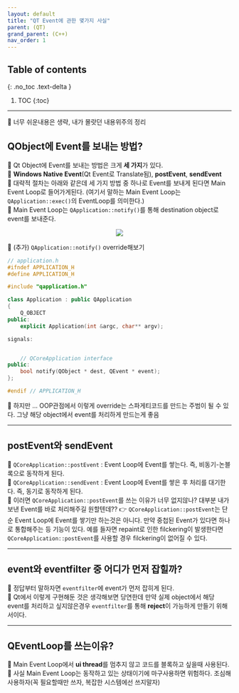 ```yaml
---
layout: default
title: "QT Event에 관한 몇가지 사실"
parent: (QT)
grand_parent: (C++)
nav_order: 1
---
```


## Table of contents
{: .no_toc .text-delta }

1. TOC
{:toc}

---

🥽 너무 쉬운내용은 생략, 내가 몰랏던 내용위주의 정리

## QObject에 Event를 보내는 방법?

🥽 Qt Object에 Event를 보내는 방법은 크게 **세 가지**가 있다.<br>
🥽 **Windows Native Event**(Qt Event로 Translate됨), **postEvent**, **sendEvent**<br>
🥽 대략적 절차는 아래와 같은데 세 가지 방법 중 하나로 Event를 보내게 된다면 Main Event Loop로 들어가게된다. (여기서 말하는 Main Event Loop는 `QApplication::exec()`의 EventLoop를 의미한다.)<br>
🥽 Main Event Loop는 `QApplication::notify()`를 통해 destination object로 event를 보내준다.

<p align="center">
  <img src="https://taehyungs-programming-blog.github.io/blog/assets/images/cpp/qt/event-1.png"/>
</p>

🥽 (추가) `QApplication::notify()` override해보기

```cpp
// application.h
#ifndef APPLICATION_H
#define APPLICATION_H

#include "qapplication.h"

class Application : public QApplication
{
    Q_OBJECT
public:
    explicit Application(int &argc, char** argv);

signals:


    // QCoreApplication interface
public:
    bool notify(QObject * dest, QEvent * event);
};

#endif // APPLICATION_H
```

🥽 하지만 ... OOP관점에서 이렇게 override는 스파게티코드를 만드는 주범이 될 수 있다. 그냥 해당 object에서 event를 처리하게 만드는게 좋음

---

## postEvent와 sendEvent

🎈 `QCoreApplication::postEvent` : Event Loop에 Event를 쌓는다. 즉, 비동기-논블록으로 동작하게 된다. <br> 
🎈 `QCoreApplication::sendEvent` : Event Loop에 Event를 쌓은 후 처리를 대기한다. 즉, 동기로 동작하게 된다.<br>
🎈 이러면 `QCoreApplication::postEvent`를 쓰는 이유가 너무 없지않나? 대부분 내가보낸 Event를 바로 처리해주길 원할텐데?? 👉 `QCoreApplication::postEvent`는 단순 Event Loop에 Event를 쌓기만 하는것은 아니다. 만약 중첩된 Event가 있다면 하나로 통합해주는 등 기능이 있다. 예를 들자면 repaint로 인한 filckering이 발생한다면 `QCoreApplication::postEvent`를 사용할 경우 filckering이 없어질 수 있다.

---

## event와 eventfilter 중 어디가 먼저 잡힐까?

🎨 정답부터 말하자면 `eventfilter`에 event가 먼저 잡히게 된다.<br>
🎨 Qt에서 이렇게 구현해둔 것은 생각해보면 당연한데 만약 실제 object에서 해당 event를 처리하고 싶지않은경우 `eventfilter`를 통해 **reject**이 가능하게 만들기 위해서이다.

---

## QEventLoop를 쓰는이유?

🎀 Main Event Loop에서 **ui thread**를 멈추지 않고 코드를 블록하고 싶을때 사용된다.<br>
🎀 사실 Main Event Loop는 동작하고 있는 상태이기에 마구사용하면 위험하다. 조심해 사용하자(꼭 필요할때만 쓰자, 복잡한 시스템에선 쓰지말자)

